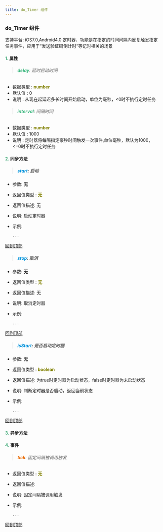 ```yaml
---
title: do_Timer 组件
---
```


### do_Timer 组件

 支持平台: iOS7.0,Android4.0
 定时器，功能是在指定的时间间隔内反复触发指定任务事件，应用于“发送验证码倒计时“等记时相关的场景

#### <font color ='#40A977'>**1.**</font> 属性

>###### <font color ='#42b983'>**delay**</font>: 延时启动时间

- 数据类型 : <font color ='#808000'>**number**</font>
- 默认值 : 0
- 说明 : 从现在起延迟多长时间开始启动，单位为毫秒，<0时不执行定时任务

>###### <font color ='#42b983'>**interval**</font>: 间隔时间

- 数据类型 : <font color ='#808000'>**number**</font>
- 默认值 : 1000
- 说明 : 定时器将每隔指定豪秒时间触发一次事件,单位毫秒，默认为1000，<=0时不执行定时任务

#### <font color ='#40A977'>**2.**</font> 同步方法

>##### <font color ='#0092db'>**start**</font>: 启动

- 参数: **无**
- 返回值类型 : <font color ='#808000'>**无**</font>
- 返回值描述: 无
- 说明: 启动定时器
- 示例:

  ```javascript
  ...

  ```

[回到顶部](#top)

>##### <font color ='#0092db'>**stop**</font>: 取消

- 参数: **无**
- 返回值类型 : <font color ='#808000'>**无**</font>
- 返回值描述: 无
- 说明: 取消定时器
- 示例:

  ```javascript
  ...

  ```

[回到顶部](#top)

>##### <font color ='#0092db'>**isStart**</font>: 是否启动定时器

- 参数: **无**
- 返回值类型 : <font color ='#808000'>**boolean**</font>
- 返回值描述: 为true时定时器为启动状态，false时定时器为未启动状态
- 说明: 判断定时器是否启动，返回当前状态
- 示例:

  ```javascript
  ...

  ```

[回到顶部](#top)

#### <font color ='#40A977'>**3.**</font> 异步方法


#### <font color ='#40A977'>**4.**</font> 事件

>###### <font color ='#e96900'>**tick**</font>: 固定间隔被调用触发

- 返回值类型 : <font color ='#808000'>**无**</font>
- 返回值描述: 
- 说明: 固定间隔被调用触发
- 示例:

  ```javascript
  ...

  ```

[回到顶部](#top)


